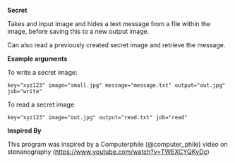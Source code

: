 **Secret**

Takes and input image and hides a text message from a file within the image, before saving this to a new output image.

Can also read a previously created secret image and retrieve the message.

**Example arguments**

To write a secret image:

`key="xyz123" image="small.jpg" message="message.txt" output="out.jpg" job="write"`

To read a secret image

`key="xyz123" image="out.jpg" output="read.txt" job="read"`

**Inspired By**

This program was inspired by a Computerphile (@computer_phile) video on stenanography (https://www.youtube.com/watch?v=TWEXCYQKyDc)